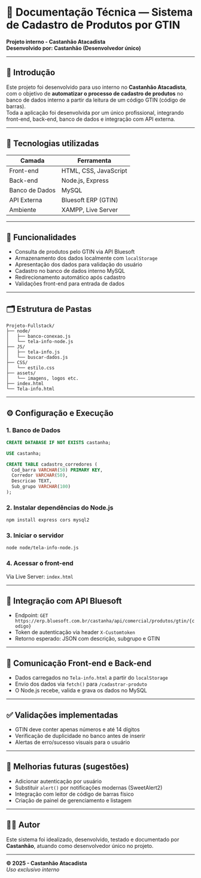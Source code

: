 
# 📄 Documentação Técnica — Sistema de Cadastro de Produtos por GTIN  
**Projeto interno - Castanhão Atacadista**  
**Desenvolvido por: Castanhão (Desenvolvedor único)**

---

## 📌 Introdução

Este projeto foi desenvolvido para uso interno no **Castanhão Atacadista**, com o objetivo de **automatizar o processo de cadastro de produtos** no banco de dados interno a partir da leitura de um código GTIN (código de barras).  
Toda a aplicação foi desenvolvida por um único profissional, integrando front-end, back-end, banco de dados e integração com API externa.

---

## 🧰 Tecnologias utilizadas

| Camada        | Ferramenta              |
|---------------|-------------------------|
| Front-end     | HTML, CSS, JavaScript   |
| Back-end      | Node.js, Express        |
| Banco de Dados| MySQL                   |
| API Externa   | Bluesoft ERP (GTIN)     |
| Ambiente      | XAMPP, Live Server      |

---

## 🧠 Funcionalidades

- Consulta de produtos pelo GTIN via API Bluesoft
- Armazenamento dos dados localmente com `localStorage`
- Apresentação dos dados para validação do usuário
- Cadastro no banco de dados interno MySQL
- Redirecionamento automático após cadastro
- Validações front-end para entrada de dados

---

## 🗂️ Estrutura de Pastas

```
Projeto-Fullstack/
├── node/
│   ├── banco-conexao.js
│   └── tela-info-node.js
├── JS/
│   ├── tela-info.js
│   └── buscar-dados.js
├── CSS/
│   └── estilo.css
├── assets/
│   └── imagens, logos etc.
├── index.html
└── Tela-info.html
```

---

## ⚙️ Configuração e Execução

### 1. Banco de Dados

```sql
CREATE DATABASE IF NOT EXISTS castanha;

USE castanha;

CREATE TABLE cadastro_corredores (
  Cod_barra VARCHAR(50) PRIMARY KEY,
  Corredor VARCHAR(50),
  Descricao TEXT,
  Sub_grupo VARCHAR(100)
);
```

### 2. Instalar dependências do Node.js

```bash
npm install express cors mysql2
```

### 3. Iniciar o servidor

```bash
node node/tela-info-node.js
```

### 4. Acessar o front-end

Via Live Server: `index.html`

---

## 🔗 Integração com API Bluesoft

- Endpoint: `GET https://erp.bluesoft.com.br/castanha/api/comercial/produtos/gtin/{codigo}`
- Token de autenticação via header `X-Customtoken`
- Retorno esperado: JSON com descrição, subgrupo e GTIN

---

## 📡 Comunicação Front-end e Back-end

- Dados carregados no `Tela-info.html` a partir do `localStorage`
- Envio dos dados via `fetch()` para `/cadastrar-produto`
- O Node.js recebe, valida e grava os dados no MySQL

---

## ✅ Validações implementadas

- GTIN deve conter apenas números e até 14 dígitos
- Verificação de duplicidade no banco antes de inserir
- Alertas de erro/sucesso visuais para o usuário

---

## 🧱 Melhorias futuras (sugestões)

- Adicionar autenticação por usuário
- Substituir `alert()` por notificações modernas (SweetAlert2)
- Integração com leitor de código de barras físico
- Criação de painel de gerenciamento e listagem

---

## 👨‍💻 Autor

Este sistema foi idealizado, desenvolvido, testado e documentado por **Castanhão**, atuando como desenvolvedor único no projeto.

---

**© 2025 - Castanhão Atacadista**  
*Uso exclusivo interno*
